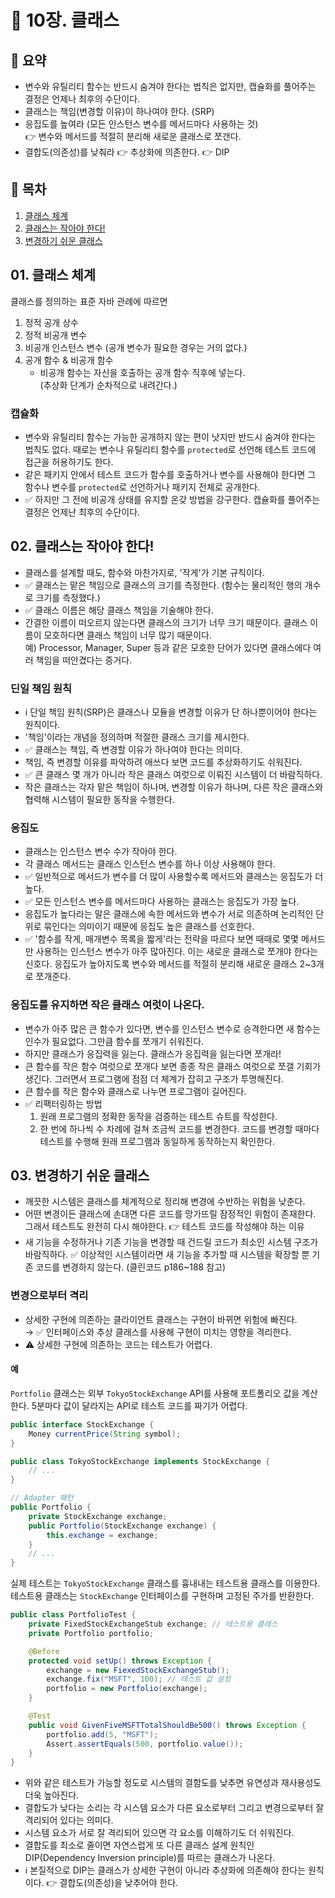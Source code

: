 # 📖 10장. 클래스

## 🔎 요약
- 변수와 유틸리티 함수는 반드시 숨겨야 한다는 법칙은 없지만, 캡슐화를 풀어주는 결정은 언제나 최후의 수단이다.
- 클래스는 책임(변경할 이유)이 하나여야 한다. (SRP)
- 응집도를 높여라 (모든 인스턴스 변수를 메서드마다 사용하는 것) <br> 👉 변수와 메서드를 적절히 분리해 새로운 클래스로 쪼갠다.
- 결합도(의존성)를 낮춰라 👉 추상화에 의존한다. 👉 DIP

## 🔖 목차

1. [클래스 체계](#01-클래스-체계)
2. [클래스는 작아야 한다!](#02-클래스는-작아야-한다)
3. [변경하기 쉬운 클래스](#03-변경하기-쉬운-클래스)

## 01. 클래스 체계

클래스를 정의하는 표준 자바 관례에 따르면

1. 정적 공개 상수
2. 정적 비공개 변수
3. 비공개 인스턴스 변수 (공개 변수가 필요한 경우는 거의 없다.)
4. 공개 함수 & 비공개 함수
   - 비공개 함수는 자신을 호출하는 공개 함수 직후에 넣는다. <br> (추상화 단계가 순차적으로 내려간다.)

### 캡슐화

- 변수와 유틸리티 함수는 가능한 공개하지 않는 편이 낫지만 반드시 숨겨야 한다는 법칙도 없다. 때로는 변수나 유틸리티 함수를 `protected`로 선언해 테스트 코드에 접근을 허용하기도 한다.
- 같은 패키지 안에서 테스트 코드가 함수를 호출하거나 변수를 사용해야 한다면 그 함수나 변수를 `protected`로 선언하거나 패키지 전체로 공개한다.
- ✅ 하지만 그 전에 비공개 상태를 유지할 온갖 방법을 강구한다. 캡슐화를 풀어주는 결정은 언제난 최후의 수단이다.

## 02. 클래스는 작아야 한다!

- 클래스를 설계할 때도, 함수와 마찬가지로, '작게'가 기본 규칙이다.
- ✅ 클래스는 맡은 책임으로 클래스의 크기를 측정한다. (함수는 물리적인 행의 개수로 크기를 측정했다.)
- ✅ 클래스 이름은 해당 클래스 책임을 기술해야 한다.
- 간결한 이름이 떠오르지 않는다면 클래스의 크기가 너무 크기 때문이다. 클래스 이름이 모호하다면 클래스 책임이 너무 많기 때문이다. <br> 예) Processor, Manager, Super 등과 같은 모호한 단어가 있다면 클래스에다 여러 책임을 떠안겼다는 증거다.

### 딘일 책임 원칙

- ℹ️ 단일 책임 원칙(SRP)은 클래스나 모듈을 변경할 이유가 단 하나뿐이어야 한다는 원칙이다.
- '책임'이라는 개념을 정의하며 적절한 클래스 크기를 제시한다.
- ✅ 클래스는 책임, 즉 변경할 이유가 하나여야 한다는 의미다.
- 책임, 즉 변경할 이유를 파악하려 애쓰다 보면 코드를 추상화하기도 쉬워진다.
- ✅ 큰 클래스 몇 개가 아니라 작은 클래스 여럿으로 이뤄진 시스템이 더 바람직하다.
- 작은 클래스는 각자 맡은 책임이 하나며, 변경할 이유가 하나며, 다른 작은 클래스와 협력해 시스템이 필요한 동작을 수행한다.

### 응집도

- 클래스는 인스턴스 변수 수가 작아야 한다.
- 각 클래스 메서드는 클래스 인스턴스 변수를 하나 이상 사용해야 한다.
- ✅ 일반적으로 메서드가 변수를 더 많이 사용할수록 메서드와 클래스는 응집도가 더 높다.
- ✅ 모든 인스턴스 변수를 메서드마다 사용하는 클래스는 응집도가 가장 높다.
- 응집도가 높다라는 말은 클래스에 속한 메서드와 변수가 서로 의존하며 논리적인 단위로 묶인다는 의미이기 때문에 응집도 높은 클래스를 선호한다.
- ✅ '함수를 작게, 매개변수 목록을 짧게'라는 전략을 따르다 보면 때때로 몇몇 메서드만 사용하는 인스턴스 변수가 아주 많아진다. 이는 새로운 클래스로 쪼개야 한다는 신호다. 응집도가 높아지도록 변수와 메서드를 적절히 분리해 새로운 클래스 2~3개로 쪼개준다.

### 응집도를 유지하면 작은 클래스 여럿이 나온다.

- 변수가 아주 많은 큰 함수가 있다면, 변수를 인스턴스 변수로 승격한다면 새 함수는 인수가 필요없다. 그만큼 함수를 쪼개기 쉬워진다.
- 하지만 클래스가 응집력을 잃는다. 클래스가 응집력을 잃는다면 쪼개라!
- 큰 함수를 작은 함수 여럿으로 쪼개다 보면 종종 작은 클래스 여럿으로 쪼갤 기회가 생긴다. 그러면서 프로그램에 점점 더 체계가 잡히고 구조가 투명해진다.
- 큰 함수를 작은 함수와 클래스로 나누면 프로그램이 길어진다.
- ✅ 리팩터링하는 방법
  1. 원래 프로그램의 정확한 동작을 검증하는 테스트 슈트를 작성한다.
  2. 한 번에 하나씩 수 차례에 걸쳐 조금씩 코드를 변경한다. 코드를 변경할 때마다 테스트를 수행해 원래 프로그램과 동일하게 동작하는지 확인한다.

## 03. 변경하기 쉬운 클래스

- 깨끗한 시스템은 클래스를 체계적으로 정리해 변경에 수반하는 위험을 낮춘다.
- 어떤 변경이든 클래스에 손대면 다른 코드를 망가뜨릴 잠정적인 위험이 존재한다. 그래서 테스트도 완전히 다시 해야한다. 👉 테스트 코드를 작성해야 하는 이유
- 새 기능을 수정하거나 기존 기능을 변경할 때 건드릴 코드가 최소인 시스템 구조가 바람직하다. ✅ 이상적인 시스템이라면 새 기능을 추가할 때 시스템을 확장할 뿐 기존 코드를 변경하지 않는다. (클린코드 p186~188 참고)

### 변경으로부터 격리

- 상세한 구현에 의존하는 클라이언트 클래스는 구현이 바뀌면 위험에 빠진다. <br> → ✅ 인터페이스와 추상 클래스를 사용해 구현이 미치는 영향을 격리한다.
- ⚠️ 상세한 구현에 의존하는 코드는 테스트가 어렵다.

#### 예
`Portfolio` 클래스는 외부 `TokyoStockExchange` API를 사용해 포트폴리오 값을 계산한다. 5분마다 값이 달라지는 API로 테스트 코드를 짜기가 어렵다.

```java
public interface StockExchange {
    Money currentPrice(String symbol);
}
```

```java
public class TokyoStockExchange implements StockExchange {
    // ...
}
```

```java
// Adapter 패턴
public Portfolio {
    private StockExchange exchange;
    public Portfolio(StockExchange exchange) {
        this.exchange = exchange;
    }
    // ...
}
```

실제 테스트는 `TokyoStockExchange` 클래스를 흉내내는 테스트용 클래스를 이용한다. 테스트용 클래스는 `StockExchange` 인터페이스를 구현하며 고정된 주가를 반환한다.

```java
public class PortfolioTest {
    private FixedStockExchangeStub exchange; // 테스트용 클래스
    private Portfolio portfolio;

    @Before
    protected void setUp() throws Exception {
        exchange = new FiexedStockExchangeStub();
        exchange.fix("MSFT", 100); // 테스트 값 설정
        portfolio = new Portfolio(exchange);
    }

    @Test
    public void GivenFiveMSFTTotalShouldBe500() throws Exception {
        portfolio.add(5, "MSFT");
        Assert.assertEquals(500, portfolio.value());
    }
}
```

- 위와 같은 테스트가 가능할 정도로 시스템의 결함도를 낮추면 유연성과 재사용성도 더욱 높아진다.
- 결합도가 낮다는 소리는 각 시스템 요소가 다른 요소로부터 그리고 변경으로부터 잘 격리되어 있다는 의미다.
- 시스템 요소가 서로 잘 격리되어 있으면 각 요소를 이해하기도 더 쉬워진다.
- 결합도를 최소로 줄이면 자연스럽게 또 다른 클래스 설계 원칙인 DIP(Dependency Inversion principle)를 따르는 클래스가 나온다.
- ℹ️ 본질적으로 DIP는 클래스가 상세한 구현이 아니라 추상화에 의존해야 한다는 원칙이다.
👉 결합도(의존성)을 낮추어야 한다.
